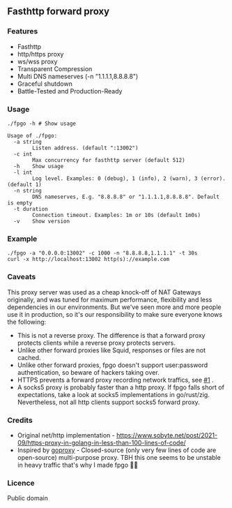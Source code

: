 ## Fasthttp forward proxy

### Features

* Fasthttp
* http/https proxy
* ws/wss proxy
* Transparent Compression
* Multi DNS nameserves (-n "1.1.1.1,8.8.8.8")
* Graceful shutdown
* Battle-Tested and Production-Ready

### Usage

```
./fpgo -h # Show usage

Usage of ./fpgo:
  -a string
        Listen address. (default ":13002")
  -c int
        Max concurrency for fasthttp server (default 512)
  -h    Show usage
  -l int
        Log level. Examples: 0 (debug), 1 (info), 2 (warn), 3 (error). (default 1)
  -n string
        DNS nameserves, E.g. "8.8.8.8" or "1.1.1.1,8.8.8.8". Default is empty
  -t duration
        Connection timeout. Examples: 1m or 10s (default 1m0s)
  -v    Show version
```

### Example

```fish
./fpgo -a "0.0.0.0:13002" -c 1000 -n "8.8.8.8,1.1.1.1" -t 30s
curl -x http://localhost:13002 http(s)://example.com
```

### Caveats

This proxy server was used as a cheap knock-off of NAT Gateways originally, and was tuned for maximum performance, flexibility and less dependencies in our environments. But we've seen more and more people use it in production, so it's our responsibility to make sure everyone knows the following:

* This is not a reverse proxy. The difference is that a forward proxy protects clients while a reverse proxy protects servers.
* Unlike other forward proxies like Squid, responses or files are not cached.
* Unlike other forward proxies, fpgo doesn't support user:password authentication, so beware of hackers taking over.
* HTTPS prevents a forward proxy recording network traffics, see [#1](https://github.com/app-fast/fpgo/issues/1) .
* A socks5 proxy is probably faster than a http proxy. If fpgo falls short of expectations, take a look at socks5 implementations in go/rust/zig. Nevertheless, not all http clients support socks5 forward proxy.

### Credits

* Original net/http implementation - https://www.sobyte.net/post/2021-09/https-proxy-in-golang-in-less-than-100-lines-of-code/
* Inspired by [goproxy](https://github.com/snail007/goproxy) - Closed-source (only very few lines of code are open-source) multi-purpose proxy. TBH this one seems to be unstable in heavy traffic that's why I made fpgo 💐💐

### Licence

Public domain
